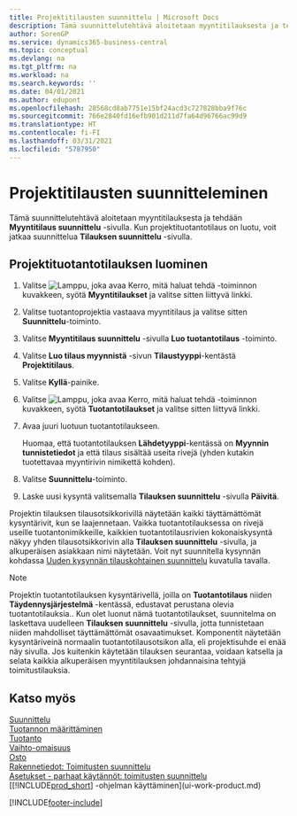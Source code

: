 ```yaml
---
title: Projektitilausten suunnittelu | Microsoft Docs
description: Tämä suunnittelutehtävä aloitetaan myyntitilauksesta ja tehdään **Myyntitilaus suunnittelu** -sivulla. Kun projektituotantotilaus on luotu, voit jatkaa suunnittelua **Tilauksen suunnittelu** -sivulla.
author: SorenGP
ms.service: dynamics365-business-central
ms.topic: conceptual
ms.devlang: na
ms.tgt_pltfrm: na
ms.workload: na
ms.search.keywords: ''
ms.date: 04/01/2021
ms.author: edupont
ms.openlocfilehash: 28568cd8ab7751e15bf24acd3c727828bba9f76c
ms.sourcegitcommit: 766e2840fd16efb901d211d7fa64d96766ac99d9
ms.translationtype: HT
ms.contentlocale: fi-FI
ms.lasthandoff: 03/31/2021
ms.locfileid: "5787950"
---
```

# <a name="plan-project-orders"></a>Projektitilausten suunnitteleminen
Tämä suunnittelutehtävä aloitetaan myyntitilauksesta ja tehdään **Myyntitilaus suunnittelu** -sivulla. Kun projektituotantotilaus on luotu, voit jatkaa suunnittelua **Tilauksen suunnittelu** -sivulla.  

## <a name="to-create-a-project-production-order"></a>Projektituotantotilauksen luominen  

1.  Valitse ![Lamppu, joka avaa Kerro, mitä haluat tehdä -toiminnon](media/ui-search/search_small.png "Kerro, mitä haluat tehdä") kuvakkeen, syötä **Myyntitilaukset** ja valitse sitten liittyvä linkki.  
2.  Valitse tuotantoprojektia vastaava myyntitilaus ja valitse sitten **Suunnittelu**-toiminto.  
4.  Valitse **Myyntitilaus suunnittelu** -sivulla **Luo tuotantotilaus** -toiminto.  
5.  Valitse **Luo tilaus myynnistä** -sivun **Tilaustyyppi**-kentästä **Projektitilaus**.  
6.  Valitse **Kyllä**-painike.  
7.  Valitse ![Lamppu, joka avaa Kerro, mitä haluat tehdä -toiminnon](media/ui-search/search_small.png "Kerro, mitä haluat tehdä") kuvakkeen, syötä **Tuotantotilaukset** ja valitse sitten liittyvä linkki.
8. Avaa juuri luotuun tuotantotilaukseen.  

    Huomaa, että tuotantotilauksen **Lähdetyyppi**-kentässä on **Myynnin tunnistetiedot** ja että tilaus sisältää useita rivejä (yhden kutakin tuotettavaa myyntirivin nimikettä kohden).  
9. Valitse **Suunnittelu**-toiminto.
10. Laske uusi kysyntä valitsemalla **Tilauksen suunnittelu** -sivulla **Päivitä**.  

Projektin tilauksen tilausotsikkorivillä näytetään kaikki täyttämättömät kysyntärivit, kun se laajennetaan. Vaikka tuotantotilauksessa on rivejä useille tuotantonimikkeille, kaikkien tuotantotilausrivien kokonaiskysyntä näkyy yhden tilausotsikkorivin alla **Tilauksen suunnittelu** -sivulla, ja alkuperäisen asiakkaan nimi näytetään. Voit nyt suunnitella kysynnän kohdassa [Uuden kysynnän tilauskohtainen suunnittelu](production-how-to-plan-for-new-demand.md) kuvatulla tavalla.  

> [!NOTE]  
>  Projektin tuotantotilauksen kysyntärivellä, joilla on **Tuotantotilaus** niiden **Täydennysjärjestelmä** -kentässä, edustavat perustana olevia tuotantotilauksia.. Kun olet luonut nämä tuotantotilaukset, suunnitelma on laskettava uudelleen **Tilauksen suunnittelu** -sivulla, jotta tunnistetaan niiden mahdolliset täyttämättömät osavaatimukset. Komponentit näytetään kysyntäriveinä normaalin tuotantotilausotsikon alla, eli projektisuhde ei enää näy sivulla. Jos kuitenkin käytetään tilauksen seurantaa, voidaan katsella ja selata kaikkia alkuperäisen myyntitilauksen johdannaisina tehtyjä toimitustilauksia.  

## <a name="see-also"></a>Katso myös
[Suunnittelu](production-planning.md)   
[Tuotannon määrittäminen](production-configure-production-processes.md)  
[Tuotanto](production-manage-manufacturing.md)    
[Vaihto-omaisuus](inventory-manage-inventory.md)  
[Osto](purchasing-manage-purchasing.md)  
[Rakennetiedot: Toimitusten suunnittelu](design-details-supply-planning.md)   
[Asetukset - parhaat käytännöt: toimitusten suunnittelu](setup-best-practices-supply-planning.md)  
[[!INCLUDE[prod_short](includes/prod_short.md)] -ohjelman käyttäminen](ui-work-product.md)


[!INCLUDE[footer-include](includes/footer-banner.md)]